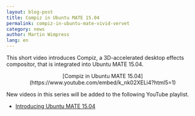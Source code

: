 ```yaml
--- 
layout: blog-post
title: Compiz in Ubuntu MATE 15.04
permalink: compiz-in-ubuntu-mate-vivid-vervet
category: news
author: Martin Wimpress
lang: en
---
```


This short video introduces Compiz, a 3D-accelerated desktop effects compositor, that is integrated into Ubuntu MATE 15.04.

<p align="center">
[Compiz in Ubuntu MATE 15.04](https://www.youtube.com/embed/k_nk02XELi4?html5=1)

New videos in this series will be added to the following YouTube playlist.

  * [Introducing Ubuntu MATE 15.04](//www.youtube.com/playlist?list=PLE6KGGrWCFf0-7sVeKHpddNGUPCYTclBR)
